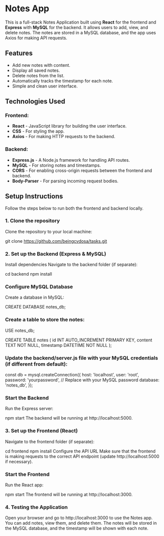 # Notes App

This is a full-stack Notes Application built using **React** for the frontend and **Express** with **MySQL** for the backend. It allows users to add, view, and delete notes. The notes are stored in a MySQL database, and the app uses Axios for making API requests.

## Features

- Add new notes with content.
- Display all saved notes.
- Delete notes from the list.
- Automatically tracks the timestamp for each note.
- Simple and clean user interface.

## Technologies Used

### Frontend:
- **React** - JavaScript library for building the user interface.
- **CSS** - For styling the app.
- **Axios** - For making HTTP requests to the backend.

### Backend:
- **Express.js** - A Node.js framework for handling API routes.
- **MySQL** - For storing notes and timestamps.
- **CORS** - For enabling cross-origin requests between the frontend and backend.
- **Body-Parser** - For parsing incoming request bodies.

## Setup Instructions

Follow the steps below to run both the frontend and backend locally.

### 1. Clone the repository

Clone the repository to your local machine:

git clone https://github.com/beingcvdosa/tasks.git

### 2. Set up the Backend (Express & MySQL)
Install dependencies
Navigate to the backend folder (if separate):

cd backend
npm install

### Configure MySQL Database
Create a database in MySQL:

CREATE DATABASE notes_db;

### Create a table to store the notes:

USE notes_db;

CREATE TABLE notes (
    id INT AUTO_INCREMENT PRIMARY KEY,
    content TEXT NOT NULL,
    timestamp DATETIME NOT NULL
);

### Update the backend/server.js file with your MySQL credentials (if different from default):

const db = mysql.createConnection({
host: 'localhost',
user: 'root',
password: 'yourpassword', // Replace with your MySQL password
database: 'notes_db',
});

### Start the Backend
Run the Express server:

npm start
The backend will be running at http://localhost:5000.

### 3. Set up the Frontend (React)
Navigate to the frontend folder (if separate):

cd frontend
npm install
Configure the API URL
Make sure that the frontend is making requests to the correct API endpoint (update http://localhost:5000 if necessary).

### Start the Frontend
Run the React app:

npm start
The frontend will be running at http://localhost:3000.

### 4. Testing the Application
Open your browser and go to http://localhost:3000 to use the Notes app.
You can add notes, view them, and delete them.
The notes will be stored in the MySQL database, and the timestamp will be shown with each note.